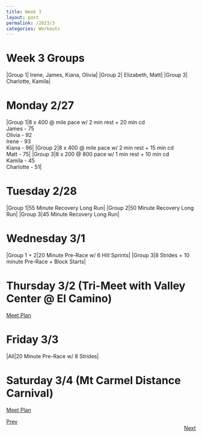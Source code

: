 ```yaml
---
title: Week 3
layout: post
permalink: /2023/3
categories: Workouts
---
```



# Week 3 Groups

|Group 1| Irene, James, Kiana, Olivia|
|Group 2| Elizabeth, Matt|
|Group 3| Charlotte, Kamila|

# Monday 2/27 

|Group 1|8 x 400 @ mile pace w/ 2 min rest + 20 min cd <br> James - 75 <br> Olivia - 92 <br> Irene - 93 <br> Kiana - 96|
|Group 2|8 x 400 @ mile pace w/ 2 min rest + 15 min cd <br> Matt - 75|
|Group 3|8 x 200 @ 800 pace w/ 1 min rest + 10 min cd <br> Kamila - 45 <br> Charlotte - 51|

# Tuesday 2/28

|Group 1|55 Minute Recovery Long Run|
|Group 2|50 Minute Recovery Long Run|
|Group 3|45 Minute Recovery Long Run|

# Wednesday 3/1

|Group 1 + 2|20 Minute Pre-Race w/ 6 Hill Sprints|
|Group 3|8 Strides + 10 minute Pre-Race + Block Starts|

# Thursday 3/2 (Tri-Meet with Valley Center @ El Camino)

[Meet Plan]({{site.baseurl}}/2023/VC_EC)

# Friday 3/3

|All|20 Minute Pre-Race w/ 8 Strides|

# Saturday 3/4 (Mt Carmel Distance Carnival)

[Meet Plan]({{site.baseurl}}/2023/MCDC)

<div style="text-align: left"> <a href="{{site.baseurl}}/2023/2">Prev</a></div> 
<div style="text-align: right"> <a href="{{site.baseurl}}/2023/4">Next</a></div>